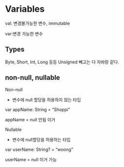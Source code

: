# Variables

val: 변경불가능한 변수, immutable

var:변경 가능한 변수

## Types

Byte, Short, Int, Long 등등 Unsigned 빼고는 다 자바랑 같다.

## non-null, nullable

Non-null

- 변수에 null 할당을 허용하지 않는 타입

var appName: String = “Shoppi”

appName = null 안됨 이거

Nullable

- 변수에 null할당을 허용하는 타입

var userName: String? = “woong”

userName = null 이거 가능
